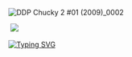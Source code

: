 

 ![DDP Chucky 2 #01 (2009)_0002](https://github.com/user-attachments/assets/a60fa696-89fc-4c89-a367-9bff73f6514c)

‎
 ![](https://komarev.com/ghpvc/?username=20waystokillsomeone&color=931E1B&label=DomesticBliss&style=plastic&abbreviated=true)


  [![Typing SVG](https://readme-typing-svg.demolab.com?font=Pirata+One&size=58&pause=1012&color=931E1B&width=435&height=92&lines=Voodoo+For+Dummies)](https://git.io/typing-svg)
